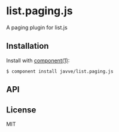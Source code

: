 
# list.paging.js

  A paging plugin for list.js

## Installation

  Install with [component(1)](http://component.io):

    $ component install javve/list.paging.js

## API



## License

  MIT
